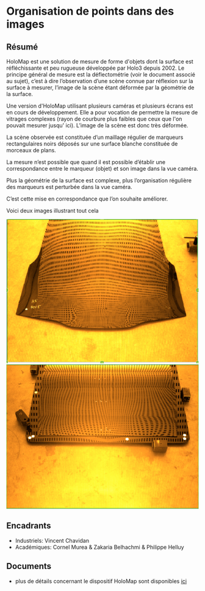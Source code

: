 Organisation de points dans des images
======================================

Résumé
------

HoloMap est une solution de mesure de forme d'objets dont la surface est réfléchissante
et peu rugueuse développée par Holo3 depuis 2002. Le principe général de mesure est la
déflectométrie (voir le document associé au sujet), c’est à dire l’observation d’une scène
connue par réflexion sur la surface à mesurer, l’image de la scène étant déformée par la
géométrie de la surface.

Une version d'HoloMap utilisant plusieurs caméras et plusieurs écrans est en cours de
développement. Elle a pour vocation de permettre la mesure de vitrages complexes (rayon de
courbure plus faibles que ceux que l'on pouvait mesurer jusqu' ici). L’image de la scène est
donc très déformée.

La scène observée est constituée d’un maillage régulier de marqueurs rectangulaires noirs
déposés sur une surface blanche constituée de morceaux de plans.

La mesure n’est possible que quand il est possible d’établir une correspondance entre le
marqueur (objet) et son image dans la vue caméra.

Plus la géométrie de la surface est complexe, plus l’organisation régulière des marqueurs est
perturbée dans la vue caméra.

C’est cette mise en correspondance que l’on souhaite améliorer.

Voici deux images illustrant tout cela

![Image1](/Images/holo3-2-img1.png) ![Image2](/Images/holo3-2-img2.png)

Encadrants
----------

 - Industriels: Vincent Chavidan
 - Académiques: Cornel Murea & Zakaria Belhachmi & Philippe Helluy

Documents
---------

 - plus de détails concernant le dispositif HoloMap sont disponibles [ici](/Sujets/holo3-2-hmap.pdf)
